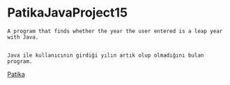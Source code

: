 # PatikaJavaProject15
```
A program that finds whether the year the user entered is a leap year with Java.
```

```

Java ile kullanıcının girdiği yılın artık olup olmadığını bulan program.
```
[Patika](https://www.patika.dev)


